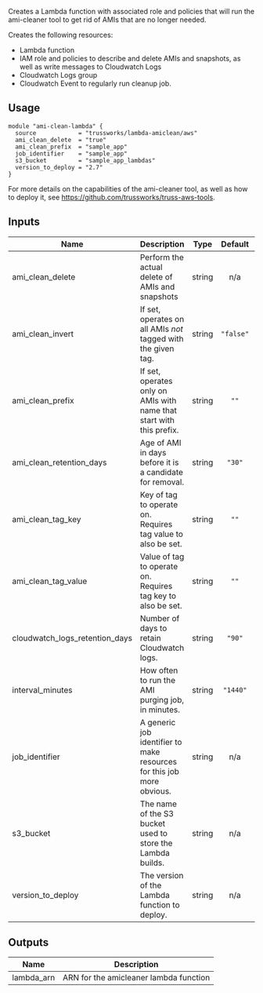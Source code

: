 <!-- BEGINNING OF PRE-COMMIT-TERRAFORM DOCS HOOK -->
Creates a Lambda function with associated role and policies that
will run the ami-cleaner tool to get rid of AMIs that are no longer
needed.

Creates the following resources:

* Lambda function
* IAM role and policies to describe and delete AMIs and snapshots,
  as well as write messages to Cloudwatch Logs
* Cloudwatch Logs group
* Cloudwatch Event to regularly run cleanup job.

## Usage

```hcl
module "ami-clean-lambda" {
  source            = "trussworks/lambda-amiclean/aws"
  ami_clean_delete  = "true"
  ami_clean_prefix  = "sample_app"
  job_identifier    = "sample_app"
  s3_bucket         = "sample_app_lambdas"
  version_to_deploy = "2.7"
}
```

For more details on the capabilities of the ami-cleaner tool, as well
as how to deploy it, see <https://github.com/trussworks/truss-aws-tools>.

## Inputs

| Name | Description | Type | Default | Required |
|------|-------------|:----:|:-----:|:-----:|
| ami\_clean\_delete | Perform the actual delete of AMIs and snapshots | string | n/a | yes |
| ami\_clean\_invert | If set, operates on all AMIs *not* tagged with the given tag. | string | `"false"` | no |
| ami\_clean\_prefix | If set, operates only on AMIs with name that start with this prefix. | string | `""` | no |
| ami\_clean\_retention\_days | Age of AMI in days before it is a candidate for removal. | string | `"30"` | no |
| ami\_clean\_tag\_key | Key of tag to operate on. Requires tag value to also be set. | string | `""` | no |
| ami\_clean\_tag\_value | Value of tag to operate on. Requires tag key to also be set. | string | `""` | no |
| cloudwatch\_logs\_retention\_days | Number of days to retain Cloudwatch logs. | string | `"90"` | no |
| interval\_minutes | How often to run the AMI purging job, in minutes. | string | `"1440"` | no |
| job\_identifier | A generic job identifier to make resources for this job more obvious. | string | n/a | yes |
| s3\_bucket | The name of the S3 bucket used to store the Lambda builds. | string | n/a | yes |
| version\_to\_deploy | The version of the Lambda function to deploy. | string | n/a | yes |

## Outputs

| Name | Description |
|------|-------------|
| lambda\_arn | ARN for the amicleaner lambda function |

<!-- END OF PRE-COMMIT-TERRAFORM DOCS HOOK -->
